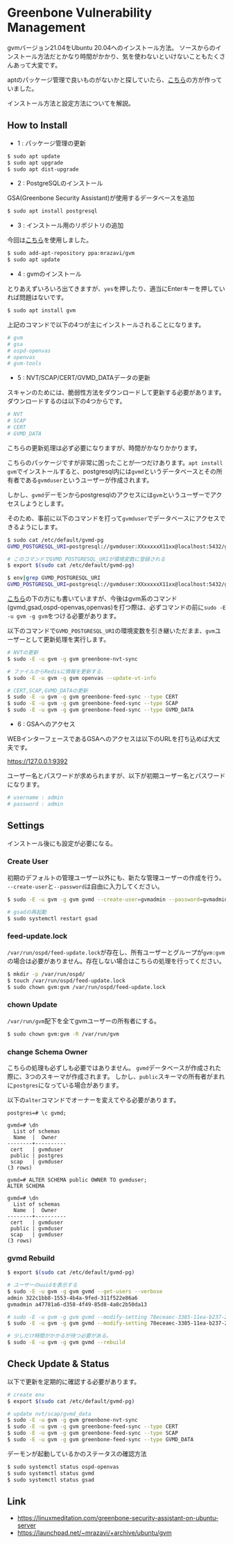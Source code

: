 # Greenbone Vulnerability Management

gvmバージョン21.04をUbuntu 20.04へのインストール方法。
ソースからのインストール方法だとかなり時間がかかり、気を使わないといけないこともたくさんあって大変です。

aptのパッケージ管理で良いものがないかと探していたら、[こちら](https://launchpad.net/~mrazavi/+archive/ubuntu/gvm)の方が作っていました。

インストール方法と設定方法についてを解説。

## How to Install

- 1 : パッケージ管理の更新

```bash
$ sudo apt update
$ sudo apt upgrade
$ sudo apt dist-upgrade
```

- 2 : PostgreSQLのインストール

GSA(Greenbone Security Assistant)が使用するデータベースを追加

```bash
$ sudo apt install postgresql
```

- 3 : インストール用のリポジトリの追加

今回は[こちら](https://launchpad.net/~mrazavi/+archive/ubuntu/gvm)を使用しました。

```bash
$ sudo add-apt-repository ppa:mrazavi/gvm
$ sudo apt update
```

- 4 : gvmのインストール

とりあえずいろいろ出てきますが、`yes`を押したり、適当にEnterキーを押していれば問題はないです。

```bash
$ sudo apt install gvm
```

上記のコマンドで以下の4つが主にインストールされることになります。

```bash
# gvm
# gsa
# ospd-openvas
# openvas
# gvm-tools
```

- 5 : NVT/SCAP/CERT/GVMD_DATAデータの更新

スキャンのためには、脆弱性方法をダウンロードして更新する必要があります。
ダウンロードするのは以下の4つからです。

```bash
# NVT
# SCAP
# CERT
# GVMD_DATA
```

こちらの更新処理は必ず必要になりますが、時間がかなりかかります。

こちらのパッケージですが非常に困ったことが一つだけあります。`apt install gvm`でインストールすると、postgresql内には`gvmd`というデータベースとその所有者である`gvmduser`というユーザーが作成されます。

しかし、`gvmd`デーモンからpostgresqlのアクセスには`gvm`というユーザーでアクセスしようとします。

そのため、事前に以下のコマンドを打って`gvmduser`でデータベースにアクセスできるようにします。

```bash
$ sudo cat /etc/default/gvmd-pg
GVMD_POSTGRESQL_URI=postgresql://gvmduser:XXxxxxxX11xx@localhost:5432/gvmd?application_name=gvmd

# このコマンドでGVMD_POSTGRESQL_URIが環境変数に登録される
$ export $(sudo cat /etc/default/gvmd-pg)

$ env|grep GVMD_POSTGRESQL_URI
GVMD_POSTGRESQL_URI=postgresql://gvmduser:XXxxxxxX11xx@localhost:5432/gvmd?application_name=gvmd
```

[こちら](https://launchpad.net/~mrazavi/+archive/ubuntu/gvm)の下の方にも書いていますが、今後はgvm系のコマンド(gvmd,gsad,ospd-openvas,openvas)を打つ際は、必ずコマンドの前に`sudo -E -u gvm -g gvm`をつける必要があります。

以下のコマンドで`GVMD_POSTGRESQL_URI`の環境変数を引き継いただまま、`gvm`ユーザーとして更新処理を実行します。

```bash
# NVTの更新
$ sudo -E -u gvm -g gvm greenbone-nvt-sync

# ファイルからRedisに情報を更新する.
$ sudo -E -u gvm -g gvm openvas --update-vt-info

# CERT,SCAP,GVMD_DATAの更新
$ sudo -E -u gvm -g gvm greenbone-feed-sync --type CERT
$ sudo -E -u gvm -g gvm greenbone-feed-sync --type SCAP
$ sudo -E -u gvm -g gvm greenbone-feed-sync --type GVMD_DATA
```

- 6 : GSAへのアクセス

WEBインターフェースであるGSAへのアクセスは以下のURLを打ち込めば大丈夫です。

https://127.0.0.1:9392

ユーザー名とパスワードが求められますが、以下が初期ユーザー名とパスワードになります。

```bash
# username : admin
# password : admin
```

## Settings

インストール後にも設定が必要になる。

### Create User

初期のデフォルトの管理ユーザー以外にも、新たな管理ユーザーの作成を行う。
`--create-user`と`--password`は自由に入力してください。

```bash
$ sudo -E -u gvm -g gvm gvmd --create-user=gvmadmin --password=gvmadmin
```

```bash
# gsadの再起動
$ sudo systemctl restart gsad
```

### feed-update.lock

`/var/run/ospd/feed-update.lock`が存在し、所有ユーザーとグループが`gvm:gvm`の場合は必要がありません。存在しない場合はこちらの処理を行ってください。

```bash
$ mkdir -p /var/run/ospd/
$ touch /var/run/ospd/feed-update.lock
$ sudo chown gvm:gvm /var/run/ospd/feed-update.lock
```

### chown Update

`/var/run/gvm`配下を全てgvmユーザーの所有者にする。

```bash
$ sudo chown gvm:gvm -R /var/run/gvm
```

### change Schema Owner

こちらの処理も必ずしも必要ではありません。
`gvmd`データベースが作成された際に、3つのスキーマが作成されます。
しかし、`public`スキーマの所有者がまれに`postgres`になっている場合があります。

以下の`alter`コマンドでオーナーを変えてやる必要があります。

```
postgres=# \c gvmd;

gvmd=# \dn
  List of schemas
  Name  |  Owner   
--------+----------
 cert   | gvmduser
 public | postgres
 scap   | gvmduser
(3 rows)

gvmd=# ALTER SCHEMA public OWNER TO gvmduser;
ALTER SCHEMA

gvmd=# \dn
  List of schemas
  Name  |  Owner   
--------+----------
 cert   | gvmduser
 public | gvmduser
 scap   | gvmduser
(3 rows)
```

### gvmd Rebuild

```bash
$ export $(sudo cat /etc/default/gvmd-pg)

# ユーザーのuuidを表示する
$ sudo -E -u gvm -g gvm gvmd --get-users --verbose
admin 322c1bb8-1553-4b4a-9fed-311f522e86a6
gvmadmin a47781a6-d358-4f49-85d8-4a8c2b50da13

# sudo -E -u gvm -g gvm gvmd --modify-setting 78eceaec-3385-11ea-b237-28d24461215b --value a47781a6-d358-4f49-85d8-4a8c2b50da13
$ sudo -E -u gvm -g gvm gvmd --modify-setting 78eceaec-3385-11ea-b237-28d24461215b --value <uuid_of_user>
```

```bash
# 少しだけ時間がかかるが待つ必要がある。
$ sudo -E -u gvm -g gvm gvmd --rebuild
```

## Check Update & Status

以下で更新を定期的に確認する必要があります。

```bash
# create env
$ export $(sudo cat /etc/default/gvmd-pg)

# update nvt/scap/gvmd_data
$ sudo -E -u gvm -g gvm greenbone-nvt-sync
$ sudo -E -u gvm -g gvm greenbone-feed-sync --type CERT
$ sudo -E -u gvm -g gvm greenbone-feed-sync --type SCAP
$ sudo -E -u gvm -g gvm greenbone-feed-sync --type GVMD_DATA
```

デーモンが起動しているかのステータスの確認方法

```bash
$ sudo systemctl status ospd-openvas
$ sudo systemctl status gvmd
$ sudo systemctl status gsad
```

## Link

- https://linuxmeditation.com/greenbone-security-assistant-on-ubuntu-server
- https://launchpad.net/~mrazavi/+archive/ubuntu/gvm

